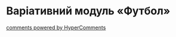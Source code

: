 <div id="hypercomments_widget" class="js-hypercomments-widget invisible"></div>

Варіативний модуль «Футбол»
=============================



<div class="js-hypercomments-container">
    <a href="http://hypercomments.com" class="hc-link" title="comments widget">comments powered by HyperComments</a>
</div>